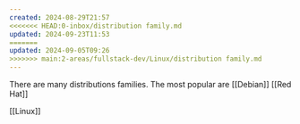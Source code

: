 ```yaml
---
created: 2024-08-29T21:57
<<<<<<< HEAD:0-inbox/distribution family.md
updated: 2024-09-23T11:53
=======
updated: 2024-09-05T09:26
>>>>>>> main:2-areas/fullstack-dev/Linux/distribution family.md
---
```

There are many distributions families. The most popular are [[Debian]] [[Red Hat]] 

[[Linux]]
